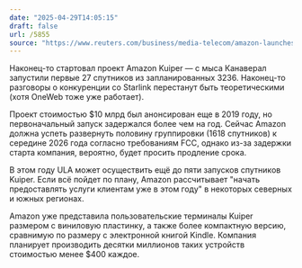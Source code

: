 ```yaml
---
date: "2025-04-29T14:05:15"
draft: false
url: /5855
source: "https://www.reuters.com/business/media-telecom/amazon-launches-first-kuiper-internet-satellites-taking-starlink-2025-04-28/"
---
```


Наконец-то стартовал проект Amazon Kuiper — с мыса Канаверал запустили первые 27 спутников из запланированных 3236. Наконец-то разговоры о конкуренции со Starlink перестанут быть теоретическими (хотя OneWeb тоже уже работает). 

Проект стоимостью $10 млрд был анонсирован еще в 2019 году, но первоначальный запуск задержался более чем на год. Сейчас Amazon должна успеть развернуть половину группировки (1618 спутников) к середине 2026 года согласно требованиям FCC, однако из-за задержки старта компания, вероятно, будет просить продление срока.

В этом году ULA может осуществить ещё до пяти запусков спутников Kuiper. Если всё пойдет по плану, Amazon рассчитывает "начать предоставлять услуги клиентам уже в этом году" в некоторых северных и южных регионах.

Amazon уже представила пользовательские терминалы Kuiper размером с виниловую пластинку, а также более компактную версию, сравнимую по размеру с электронной книгой Kindle. Компания планирует производить десятки миллионов таких устройств стоимостью менее $400 каждое.